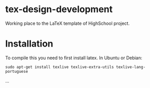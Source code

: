 # tex-design-development

Working place to the  LaTeX template of HighSchool project.

# Installation

To compile this you need to first install latex. In Ubuntu or Debian:

    sudo apt-get install texlive texlive-extra-utils texlive-lang-portuguese

...
